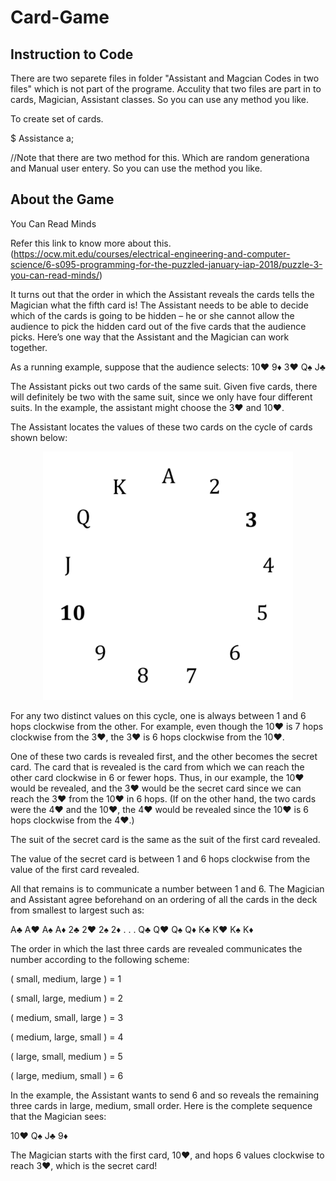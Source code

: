 # Card-Game

## Instruction to Code
There are two separete files in folder "Assistant and Magcian Codes in two files" which is not part of the programe.
Acculity that two files are part in to cards, Magician, Assistant classes.
So you can use any method you like.

To create set of cards.

$ Assistance a;

//Note that there are two method for this. Which are random generationa and Manual user entery. So you can use the method you like.
 
## About the Game


You Can Read Minds

Refer this link to know more about this.
(https://ocw.mit.edu/courses/electrical-engineering-and-computer-science/6-s095-programming-for-the-puzzled-january-iap-2018/puzzle-3-you-can-read-minds/)

It turns out that the order in which the Assistant reveals the cards tells the Magician what the fifth card is! The Assistant needs to be able to decide which of the cards is going to be hidden – he or she cannot allow the audience to pick the hidden card out of the five cards that the audience picks. Here’s one way that the Assistant and the Magician can work together.

As a running example, suppose that the audience selects: 10♥ 9♦ 3♥ Q♠ J♣ 

The Assistant picks out two cards of the same suit. Given five cards, there will definitely be two with the same suit, since we only have four different suits. In the example, the assistant might choose the 3♥ and 10♥. 

The Assistant locates the values of these two cards on the cycle of cards shown below:

<div style="text-align:center"><img src="https://github.com/timnirmal/Card-Game/blob/a7497480263496e012cad382ddc64cfff1b685a8/Read%20Minds.png?raw=true" alt="Read Mind" width="400"/></div>

For any two distinct values on this cycle, one is always between 1 and 6 hops clockwise from the other. For example, even though the 10♥ is 7 hops clockwise from the 3♥, the 3♥ is 6 hops clockwise from the 10♥.

One of these two cards is revealed first, and the other becomes the secret card. The card that is revealed is the card from which we can reach the other card clockwise in 6 or fewer hops. Thus, in our example, the 10♥ would be revealed, and the 3♥ would be the secret card since we can reach the 3♥ from the 10♥ in 6 hops. (If on the other hand, the two cards were the 4♥ and the 10♥, the 4♥ would be revealed since the 10♥ is 6 hops clockwise from the 4♥.)

The suit of the secret card is the same as the suit of the first card revealed.

The value of the secret card is between 1 and 6 hops clockwise from the value of the first card revealed.

All that remains is to communicate a number between 1 and 6. The Magician and Assistant agree beforehand on an ordering of all the cards in the deck from smallest to largest such as:

A♣ A♥ A♠ A♦ 2♣ 2♥ 2♠ 2♦ . . . Q♣ Q♥ Q♠ Q♦ K♣ K♥ K♠ K♦

The order in which the last three cards are revealed communicates the number according to the following scheme:

( small, medium, large ) = 1

( small, large, medium ) = 2

( medium, small, large ) = 3

( medium, large, small ) = 4

( large, small, medium ) = 5

( large, medium, small ) = 6


In the example, the Assistant wants to send 6 and so reveals the remaining three cards in large, medium, small order. Here is the complete sequence that the Magician sees: 

10♥ Q♠ J♣ 9♦

The Magician starts with the first card, 10♥, and hops 6 values clockwise to reach 3♥, which is the secret card!

